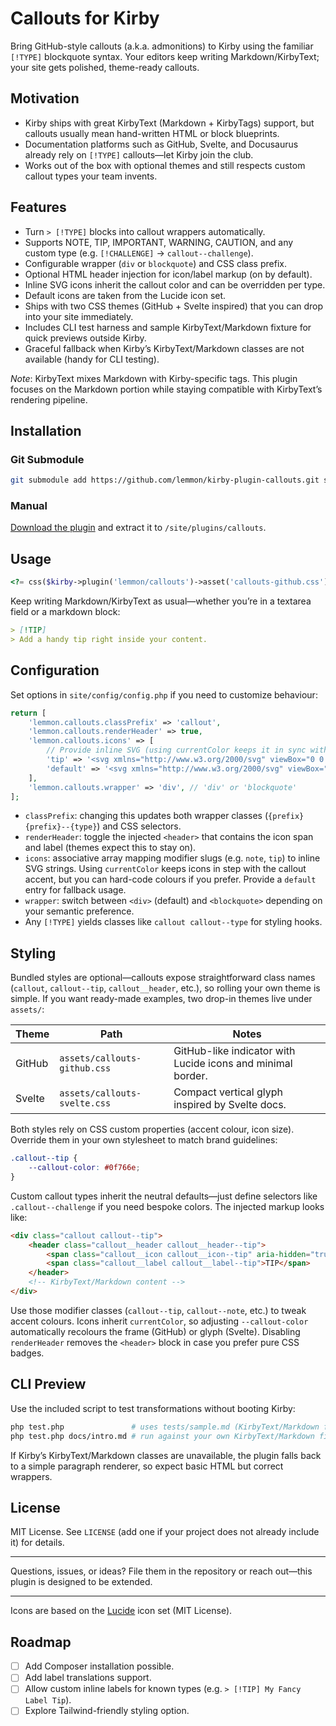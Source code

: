 # Callouts for Kirby

Bring GitHub-style callouts (a.k.a. admonitions) to Kirby using the familiar `[!TYPE]` blockquote syntax.
Your editors keep writing Markdown/KirbyText; your site gets polished, theme-ready callouts.

## Motivation
- Kirby ships with great KirbyText (Markdown + KirbyTags) support, but callouts usually mean hand-written HTML or block blueprints.
- Documentation platforms such as GitHub, Svelte, and Docusaurus already rely on `[!TYPE]` callouts—let Kirby join the club.
- Works out of the box with optional themes and still respects custom callout types your team invents.

## Features
- Turn `> [!TYPE]` blocks into callout wrappers automatically.
- Supports NOTE, TIP, IMPORTANT, WARNING, CAUTION, and any custom type (e.g. `[!CHALLENGE]` → `callout--challenge`).
- Configurable wrapper (`div` or `blockquote`) and CSS class prefix.
- Optional HTML header injection for icon/label markup (on by default).
- Inline SVG icons inherit the callout color and can be overridden per type.
- Default icons are taken from the Lucide icon set.
- Ships with two CSS themes (GitHub + Svelte inspired) that you can drop into your site immediately.
- Includes CLI test harness and sample KirbyText/Markdown fixture for quick previews outside Kirby.
- Graceful fallback when Kirby’s KirbyText/Markdown classes are not available (handy for CLI testing).

_Note_: KirbyText mixes Markdown with Kirby-specific tags. This plugin focuses on the Markdown portion while staying compatible with KirbyText’s rendering pipeline.

## Installation

### Git Submodule
```bash
git submodule add https://github.com/lemmon/kirby-plugin-callouts.git site/plugins/callouts
```

### Manual
[Download the plugin](https://api.github.com/repos/lemmon/kirby-plugin-callouts/zipball) and extract it to `/site/plugins/callouts`.

## Usage
```php
<?= css($kirby->plugin('lemmon/callouts')->asset('callouts-github.css')->url()) ?>
```

Keep writing Markdown/KirbyText as usual—whether you’re in a textarea field or a markdown block:
```markdown
> [!TIP]
> Add a handy tip right inside your content.
```

## Configuration
Set options in `site/config/config.php` if you need to customize behaviour:

```php
return [
    'lemmon.callouts.classPrefix' => 'callout',
    'lemmon.callouts.renderHeader' => true,
    'lemmon.callouts.icons' => [
        // Provide inline SVG (using currentColor keeps it in sync with theme accents)
        'tip' => '<svg xmlns="http://www.w3.org/2000/svg" viewBox="0 0 24 24" fill="none" stroke="currentColor" stroke-width="2" stroke-linecap="round" stroke-linejoin="round"><path d="M9 18h6"/><path d="M10 22h4"/><path d="M12 2c4.418 0 8 3.477 8 7.77 0 2.616-1.424 4.98-3.566 6.249-.662.393-1.062 1.112-1.062 1.885V18H8.628v-.096c0-.773-.4-1.492-1.062-1.885C5.424 14.75 4 12.386 4 9.77 4 5.477 7.582 2 12 2Z"/></svg>',
        'default' => '<svg xmlns="http://www.w3.org/2000/svg" viewBox="0 0 24 24" fill="none" stroke="currentColor" stroke-width="2" stroke-linecap="round" stroke-linejoin="round"><circle cx="12" cy="12" r="9"/><path d="M9.09 9a3 3 0 0 1 5.83 1c0 2-3 2.5-3 5"/><circle cx="12" cy="19" r="0.5"/></svg>',
    ],
    'lemmon.callouts.wrapper' => 'div', // 'div' or 'blockquote'
];
```

- `classPrefix`: changing this updates both wrapper classes (`{prefix} {prefix}--{type}`) and CSS selectors.
- `renderHeader`: toggle the injected `<header>` that contains the icon span and label (themes expect this to stay on).
- `icons`: associative array mapping modifier slugs (e.g. `note`, `tip`) to inline SVG strings. Using `currentColor` keeps icons in step with the callout accent, but you can hard-code colours if you prefer. Provide a `default` entry for fallback usage.
- `wrapper`: switch between `<div>` (default) and `<blockquote>` depending on your semantic preference.
- Any `[!TYPE]` yields classes like `callout callout--type` for styling hooks.

## Styling
Bundled styles are optional—callouts expose straightforward class names (`callout`, `callout--tip`, `callout__header`, etc.), so rolling your own theme is simple. If you want ready-made examples, two drop-in themes live under `assets/`:

| Theme | Path | Notes |
| ----- | ---- | ----- |
| GitHub | `assets/callouts-github.css` | GitHub-like indicator with Lucide icons and minimal border. |
| Svelte | `assets/callouts-svelte.css` | Compact vertical glyph inspired by Svelte docs. |

Both styles rely on CSS custom properties (accent colour, icon size). Override them in your own stylesheet to match brand guidelines:

```css
.callout--tip {
    --callout-color: #0f766e;
}
```

Custom callout types inherit the neutral defaults—just define selectors like `.callout--challenge` if you need bespoke colors.
The injected markup looks like:

```html
<div class="callout callout--tip">
    <header class="callout__header callout__header--tip">
        <span class="callout__icon callout__icon--tip" aria-hidden="true"></span>
        <span class="callout__label callout__label--tip">TIP</span>
    </header>
    <!-- KirbyText/Markdown content -->
</div>
```

Use those modifier classes (`callout--tip`, `callout--note`, etc.) to tweak accent colours. Icons inherit `currentColor`, so adjusting `--callout-color` automatically recolours the frame (GitHub) or glyph (Svelte). Disabling `renderHeader` removes the `<header>` block in case you prefer pure CSS badges.

## CLI Preview
Use the included script to test transformations without booting Kirby:

```bash
php test.php               # uses tests/sample.md (KirbyText/Markdown fixture)
php test.php docs/intro.md # run against your own KirbyText/Markdown file
```

If Kirby’s KirbyText/Markdown classes are unavailable, the plugin falls back to a simple paragraph renderer, so expect basic HTML but correct wrappers.

## License
MIT License. See `LICENSE` (add one if your project does not already include it) for details.

---

Questions, issues, or ideas? File them in the repository or reach out—this plugin is designed to be extended.

---

Icons are based on the [Lucide](https://lucide.dev) icon set (MIT License).

## Roadmap
- [ ] Add Composer installation possible.
- [ ] Add label translations support.
- [ ] Allow custom inline labels for known types (e.g. `> [!TIP] My Fancy Label Tip`).
- [ ] Explore Tailwind-friendly styling option.
